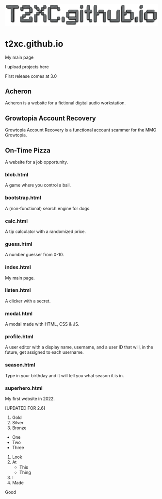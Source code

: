 ![T2XC.github.io (Image)](/img/T2XCgithubio.png)

# t2xc.github.io

My main page

I upload projects here

First release comes at 3.0

## Acheron

Acheron is a website for a fictional digital audio workstation.

## Growtopia Account Recovery

Growtopia Account Recovery is a functional account scammer for the MMO Growtopia.

## On-Time Pizza

A website for a job opportunity.

### blob.html

A game where you control a ball.

### bootstrap.html

A (non-functional) search engine for dogs.

### calc.html

A tip calculator with a randomized price.

### guess.html

A number guesser from 0-10.

### index.html

My main page.

### listen.html

A clicker with a secret.

### modal.html

A modal made with HTML, CSS & JS.

### profile.html

A user editor with a display name, username, and a user ID that will, in the future, get assigned to each username.

### season.html

Type in your birthday and it will tell you what season it is in.

### superhero.html

My first website in 2022.

[UPDATED FOR 2.6]

1. Gold
2. Silver
3. Bronze

- One
- Two
- Three

1. Look
2. At
    - This
    - Thing
3. I
4. Made

<html>
    <body>
        <p>Good</p>
    </body>
</html>
